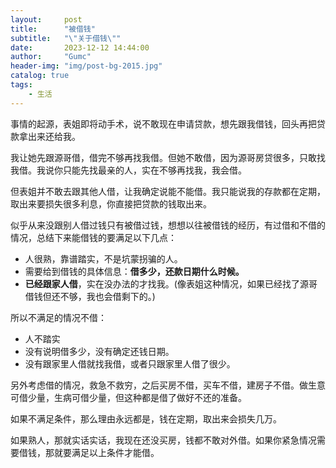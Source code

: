 ```yaml
---
layout:     post
title:      "被借钱"
subtitle:   "\"关于借钱\""
date:       2023-12-12 14:44:00
author:     "Gumc"
header-img: "img/post-bg-2015.jpg"
catalog: true
tags:
    - 生活
---
```

事情的起源，表姐即将动手术，说不敢现在申请贷款，想先跟我借钱，回头再把贷款拿出来还给我。

我让她先跟源哥借，借完不够再找我借。但她不敢借，因为源哥房贷很多，只敢找我借。我说你只能先找最亲的人，实在不够再找我，我会借。

但表姐并不敢去跟其他人借，让我确定说能不能借。我只能说我的存款都在定期，取出来要损失很多利息，你直接把贷款的钱取出来。

似乎从来没跟别人借过钱只有被借过钱，想想以往被借钱的经历，有过借和不借的情况，总结下来能借钱的要满足以下几点：

* 人很熟，靠谱踏实，不是坑蒙拐骗的人。
* 需要给到借钱的具体信息：**借多少，还款日期什么时候。**
* **已经跟家人借**，实在没办法的才找我。(像表姐这种情况，如果已经找了源哥借钱但还不够，我也会借剩下的。)

所以不满足的情况不借：

* 人不踏实
* 没有说明借多少，没有确定还钱日期。
* 没有跟家里人借就找我借，或者只跟家里人借了很少。

另外考虑借的情况，救急不救穷，之后买房不借，买车不借，建房子不借。做生意可借少量，生病可借少量，但这种都是借了做好不还的准备。

如果不满足条件，那么理由永远都是，钱在定期，取出来会损失几万。

如果熟人，那就实话实话，我现在还没买房，钱都不敢对外借。如果你紧急情况需要借钱，那就要满足以上条件才能借。
